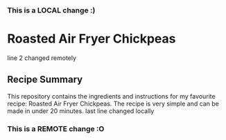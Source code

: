 ### This is a LOCAL change :)
# Roasted Air Fryer Chickpeas
line 2 changed remotely
## Recipe Summary
This repository contains the ingredients and instructions for my favourite recipe: Roasted Air Fryer Chickpeas. The recipe is very simple and can be made in under 20 minutes. 
last line changed locally
### This is a REMOTE change :O
